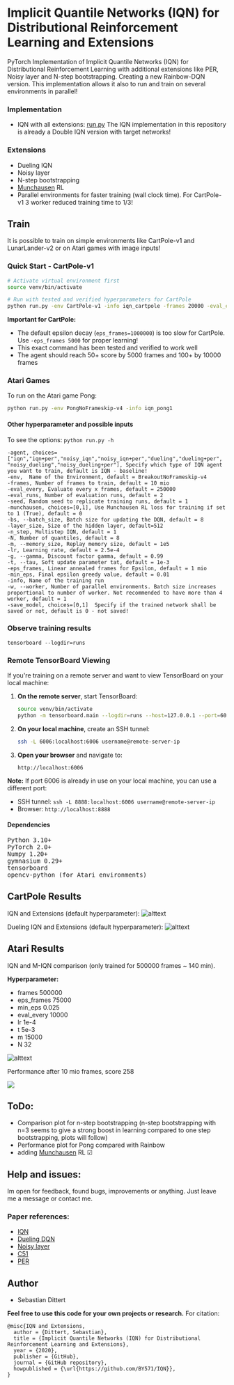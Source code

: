 # Implicit Quantile Networks (IQN) for Distributional Reinforcement Learning and Extensions
PyTorch Implementation of Implicit Quantile Networks (IQN) for Distributional Reinforcement Learning with additional extensions like PER, Noisy layer and N-step bootstrapping. Creating a new Rainbow-DQN version. 
This implementation allows it also to run and train on several environments in parallel!



### Implementation
- IQN with all extensions: [run.py](https://github.com/BY571/IQN/blob/master/run.py)
The IQN implementation in this repository is already a Double IQN version with target networks! 

### Extensions

- Dueling IQN
- Noisy layer
- N-step bootstrapping 
- [Munchausen](https://medium.com/analytics-vidhya/munchausen-reinforcement-learning-9876efc829de) RL 
- Parallel environments for faster training (wall clock time). For CartPole-v1 3 worker reduced training time to 1/3! 

## Train
It is possible to train on simple environments like CartPole-v1 and LunarLander-v2 or on Atari games with image inputs!

### Quick Start - CartPole-v1
```bash
# Activate virtual environment first
source venv/bin/activate

# Run with tested and verified hyperparameters for CartPole
python run.py -env CartPole-v1 -info iqn_cartpole -frames 20000 -eval_every 5000 -N 8 -lr 2.5e-4 -bs 32 -eps_frames 5000 -w 1
```

**Important for CartPole:** 
- The default epsilon decay (`eps_frames=1000000`) is too slow for CartPole. Use `-eps_frames 5000` for proper learning!
- This exact command has been tested and verified to work well
- The agent should reach 50+ score by 5000 frames and 100+ by 10000 frames

### Atari Games
To run on the Atari game Pong:
```bash
python run.py -env PongNoFrameskip-v4 -info iqn_pong1
```


#### Other hyperparameter and possible inputs
To see the options:
`python run.py -h`

    -agent, choices=["iqn","iqn+per","noisy_iqn","noisy_iqn+per","dueling","dueling+per", "noisy_dueling","noisy_dueling+per"], Specify which type of IQN agent you want to train, default is IQN - baseline!
    -env,  Name of the Environment, default = BreakoutNoFrameskip-v4
    -frames, Number of frames to train, default = 10 mio
    -eval_every, Evaluate every x frames, default = 250000
    -eval_runs, Number of evaluation runs, default = 2
    -seed, Random seed to replicate training runs, default = 1
    -munchausen, choices=[0,1], Use Munchausen RL loss for training if set to 1 (True), default = 0
    -bs, --batch_size, Batch size for updating the DQN, default = 8
    -layer_size, Size of the hidden layer, default=512
    -n_step, Multistep IQN, default = 1
    -N, Number of quantiles, default = 8
    -m, --memory_size, Replay memory size, default = 1e5
    -lr, Learning rate, default = 2.5e-4
    -g, --gamma, Discount factor gamma, default = 0.99
    -t, --tau, Soft update parameter tat, default = 1e-3
    -eps_frames, Linear annealed frames for Epsilon, default = 1 mio
    -min_eps, Final epsilon greedy value, default = 0.01
    -info, Name of the training run
    -w, --worker, Number of parallel environments. Batch size increases proportional to number of worker. Not recommended to have more than 4 worker, default = 1
    -save_model, choices=[0,1]  Specify if the trained network shall be saved or not, default is 0 - not saved!

### Observe training results
  `tensorboard --logdir=runs`
  
### Remote TensorBoard Viewing

If you're training on a remote server and want to view TensorBoard on your local machine:

1. **On the remote server**, start TensorBoard:
   ```bash
   source venv/bin/activate
   python -m tensorboard.main --logdir=runs --host=127.0.0.1 --port=6006 --load_fast=false
   ```

2. **On your local machine**, create an SSH tunnel:
   ```bash
   ssh -L 6006:localhost:6006 username@remote-server-ip
   ```

3. **Open your browser** and navigate to:
   ```
   http://localhost:6006
   ```

**Note:** If port 6006 is already in use on your local machine, you can use a different port:
- SSH tunnel: `ssh -L 8888:localhost:6006 username@remote-server-ip`
- Browser: `http://localhost:8888`

#### Dependencies
<pre>
Python 3.10+ 
PyTorch 2.0+  
Numpy 1.20+ 
gymnasium 0.29+ 
tensorboard
opencv-python (for Atari environments)
</pre>

## CartPole Results
IQN and Extensions (default hyperparameter):
![alttext](/imgs/IQN_CP_.png)

Dueling IQN and Extensions (default hyperparameter):
![alttext](/imgs/Dueling_IQN_CP_.png)


## Atari Results
IQN and M-IQN comparison (only trained for 500000 frames ~ 140 min).


**Hyperparameter:**
- frames 500000
- eps_frames 75000
- min_eps 0.025
- eval_every 10000 
- lr 1e-4 
- t 5e-3 
- m 15000 
- N 32

![alttext](/imgs/IQN_MIQN_BREAKOUT_.png)

Performance after 10 mio frames, score 258 

![](/imgs/Breakout_IQN.gif?)

## ToDo:
- Comparison plot for n-step bootstrapping (n-step bootstrapping with n=3 seems to give a strong boost in learning compared to one step bootstrapping, plots will follow) 
- Performance plot for Pong compared with Rainbow
- adding [Munchausen](https://medium.com/analytics-vidhya/munchausen-reinforcement-learning-9876efc829de) RL &#x2611;


## Help and issues:
Im open for feedback, found bugs, improvements or anything. Just leave me a message or contact me.

### Paper references:

- [IQN](https://arxiv.org/abs/1806.06923)
- [Dueling DQN](https://arxiv.org/abs/1511.06581)
- [Noisy layer](https://arxiv.org/pdf/1706.10295.pdf)
- [C51](https://arxiv.org/pdf/1707.06887.pdf)
- [PER](https://arxiv.org/pdf/1511.05952.pdf)


## Author
- Sebastian Dittert

**Feel free to use this code for your own projects or research.**
For citation:
```
@misc{IQN and Extensions,
  author = {Dittert, Sebastian},
  title = {Implicit Quantile Networks (IQN) for Distributional Reinforcement Learning and Extensions},
  year = {2020},
  publisher = {GitHub},
  journal = {GitHub repository},
  howpublished = {\url{https://github.com/BY571/IQN}},
}
